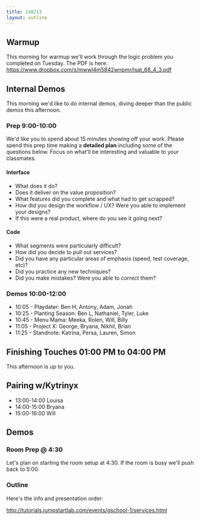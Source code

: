 ```yaml
---
title: 140213
layout: outline
---
```


## Warmup

This morning for warmup we'll work through the logic problem you completed on Tuesday. The PDF is here: https://www.dropbox.com/s/mwwl4m5842wnpmr/lsat_68_4_3.pdf

## Internal Demos

This morning we'd like to do internal demos, diving deeper than the public demos this afternoon.

### Prep 9:00-10:00

We'd like you to spend about 15 minutes showing off your work. Please spend this prep time making a **detailed plan** including some of the questions below. Focus on what'll be interesting and valuable to your classmates.

#### Interface

* What does it do?
* Does it deliver on the value proposition?
* What features did you complete and what had to get scrapped?
* How did you design the workflow / UX? Were you able to implement your designs?
* If this were a real product, where do you see it going next?

#### Code

* What segments were particularly difficult?
* How did you decide to pull out services?
* Did you have any particular areas of emphasis (speed, test coverage, etc)?
* Did you practice any new techniques?
* Did you make mistakes? Were you able to correct them?

### Demos 10:00-12:00

* 10:05 - Playdater: Ben H, Antony, Adam, Jonah
* 10:25 - Planting Season: Ben L, Nathaniel, Tyler, Luke
* 10:45 - Menu Mama: Meeka, Rolen, Will, Billy
* 11:05 - Project X: George, Bryana, Nikhil, Brian
* 11:25 - Standnote: Katrina, Persa, Lauren, Simon

## Finishing Touches 01:00 PM to 04:00 PM

This afternoon is up to you.

## Pairing w/Kytrinyx

* 13:00-14:00 Louisa
* 14:00-15:00 Bryana
* 15:00-16:00 Will

## Demos

### Room Prep @ 4:30

Let's plan on starting the room setup at 4:30. If the room is busy we'll push back to 5:00.

### Outline

Here's the info and presentation order:

http://tutorials.jumpstartlab.com/events/gschool-1/services.html